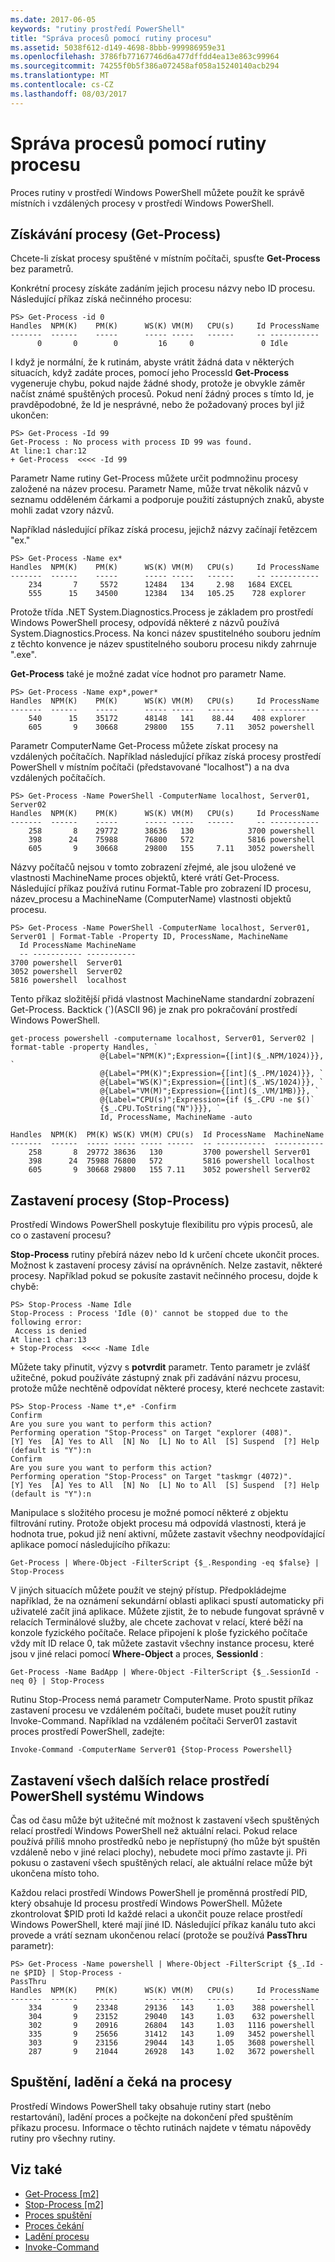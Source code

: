 ```yaml
---
ms.date: 2017-06-05
keywords: "rutiny prostředí PowerShell"
title: "Správa procesů pomocí rutiny procesu"
ms.assetid: 5038f612-d149-4698-8bbb-999986959e31
ms.openlocfilehash: 3786fb77167746d6a477dffdd4ea13e863c99964
ms.sourcegitcommit: 74255f0b5f386a072458af058a15240140acb294
ms.translationtype: MT
ms.contentlocale: cs-CZ
ms.lasthandoff: 08/03/2017
---
```

# <a name="managing-processes-with-process-cmdlets"></a>Správa procesů pomocí rutiny procesu
Proces rutiny v prostředí Windows PowerShell můžete použít ke správě místních i vzdálených procesy v prostředí Windows PowerShell.

## <a name="getting-processes-get-process"></a>Získávání procesy (Get-Process)
Chcete-li získat procesy spuštěné v místním počítači, spusťte **Get-Process** bez parametrů.

Konkrétní procesy získáte zadáním jejich procesu názvy nebo ID procesu. Následující příkaz získá nečinného procesu:

```
PS> Get-Process -id 0
Handles  NPM(K)    PM(K)      WS(K) VM(M)   CPU(s)     Id ProcessName
-------  ------    -----      ----- -----   ------     -- -----------
      0       0        0         16     0               0 Idle
```

I když je normální, že k rutinám, abyste vrátit žádná data v některých situacích, když zadáte proces, pomocí jeho ProcessId **Get-Process** vygeneruje chybu, pokud najde žádné shody, protože je obvykle záměr načíst známé spuštěných procesů. Pokud není žádný proces s tímto Id, je pravděpodobné, že Id je nesprávné, nebo že požadovaný proces byl již ukončen:

```
PS> Get-Process -Id 99
Get-Process : No process with process ID 99 was found.
At line:1 char:12
+ Get-Process  <<<< -Id 99
```

Parametr Name rutiny Get-Process můžete určit podmnožinu procesy založené na název procesu. Parametr Name, může trvat několik názvů v seznamu odděleném čárkami a podporuje použití zástupných znaků, abyste mohli zadat vzory názvů.

Například následující příkaz získá procesu, jejichž názvy začínají řetězcem "ex."

```
PS> Get-Process -Name ex*
Handles  NPM(K)    PM(K)      WS(K) VM(M)   CPU(s)     Id ProcessName
-------  ------    -----      ----- -----   ------     -- -----------
    234       7     5572      12484   134     2.98   1684 EXCEL
    555      15    34500      12384   134   105.25    728 explorer
```

Protože třída .NET System.Diagnostics.Process je základem pro prostředí Windows PowerShell procesy, odpovídá některé z názvů používá System.Diagnostics.Process. Na konci název spustitelného souboru jedním z těchto konvence je název spustitelného souboru procesu nikdy zahrnuje ".exe".

**Get-Process** také je možné zadat více hodnot pro parametr Name.

```
PS> Get-Process -Name exp*,power* 
Handles  NPM(K)    PM(K)      WS(K) VM(M)   CPU(s)     Id ProcessName
-------  ------    -----      ----- -----   ------     -- -----------
    540      15    35172      48148   141    88.44    408 explorer
    605       9    30668      29800   155     7.11   3052 powershell
```

Parametr ComputerName Get-Process můžete získat procesy na vzdálených počítačích. Například následující příkaz získá procesy prostředí PowerShell v místním počítači (představované "localhost") a na dva vzdálených počítačích.

```
PS> Get-Process -Name PowerShell -ComputerName localhost, Server01, Server02
Handles  NPM(K)    PM(K)      WS(K) VM(M)   CPU(s)     Id ProcessName
-------  ------    -----      ----- -----   ------     -- -----------
    258       8    29772      38636   130            3700 powershell
    398      24    75988      76800   572            5816 powershell
    605       9    30668      29800   155     7.11   3052 powershell
```

Názvy počítačů nejsou v tomto zobrazení zřejmé, ale jsou uložené ve vlastnosti MachineName proces objektů, které vrátí Get-Process. Následující příkaz používá rutinu Format-Table pro zobrazení ID procesu, název_procesu a MachineName (ComputerName) vlastnosti objektů procesu.

```
PS> Get-Process -Name PowerShell -ComputerName localhost, Server01, Server01 | Format-Table -Property ID, ProcessName, MachineName
  Id ProcessName MachineName
  -- ----------- -----------
3700 powershell  Server01
3052 powershell  Server02
5816 powershell  localhost
```

Tento příkaz složitější přidá vlastnost MachineName standardní zobrazení Get-Process. Backtick (\`)(ASCII 96) je znak pro pokračování prostředí Windows PowerShell.

```
get-process powershell -computername localhost, Server01, Server02 | format-table -property Handles, `
                    @{Label="NPM(K)";Expression={[int]($_.NPM/1024)}}, `
                    @{Label="PM(K)";Expression={[int]($_.PM/1024)}}, `
                    @{Label="WS(K)";Expression={[int]($_.WS/1024)}}, `
                    @{Label="VM(M)";Expression={[int]($_.VM/1MB)}}, `
                    @{Label="CPU(s)";Expression={if ($_.CPU -ne $()` 
                    {$_.CPU.ToString("N")}}}, `                                                                         
                    Id, ProcessName, MachineName -auto

Handles  NPM(K)  PM(K) WS(K) VM(M) CPU(s)  Id ProcessName  MachineName
-------  ------  ----- ----- ----- ------  -- -----------  -----------
    258       8  29772 38636   130         3700 powershell Server01
    398      24  75988 76800   572         5816 powershell localhost
    605       9  30668 29800   155 7.11    3052 powershell Server02
```

## <a name="stopping-processes-stop-process"></a>Zastavení procesy (Stop-Process)
Prostředí Windows PowerShell poskytuje flexibilitu pro výpis procesů, ale co o zastavení procesu?

**Stop-Process** rutiny přebírá název nebo Id k určení chcete ukončit proces. Možnost k zastavení procesy závisí na oprávněních. Nelze zastavit, některé procesy. Například pokud se pokusíte zastavit nečinného procesu, dojde k chybě:

```
PS> Stop-Process -Name Idle
Stop-Process : Process 'Idle (0)' cannot be stopped due to the following error:
 Access is denied
At line:1 char:13
+ Stop-Process  <<<< -Name Idle
```

Můžete taky přinutit, výzvy s **potvrdit** parametr. Tento parametr je zvlášť užitečné, pokud používáte zástupný znak při zadávání názvu procesu, protože může nechtěně odpovídat některé procesy, které nechcete zastavit:

```
PS> Stop-Process -Name t*,e* -Confirm
Confirm
Are you sure you want to perform this action?
Performing operation "Stop-Process" on Target "explorer (408)".
[Y] Yes  [A] Yes to All  [N] No  [L] No to All  [S] Suspend  [?] Help
(default is "Y"):n
Confirm
Are you sure you want to perform this action?
Performing operation "Stop-Process" on Target "taskmgr (4072)".
[Y] Yes  [A] Yes to All  [N] No  [L] No to All  [S] Suspend  [?] Help
(default is "Y"):n
```

Manipulace s složitého procesu je možné pomocí některé z objektu filtrování rutiny. Protože objekt procesu má odpovídá vlastnosti, která je hodnota true, pokud již není aktivní, můžete zastavit všechny neodpovídající aplikace pomocí následujícího příkazu:

```
Get-Process | Where-Object -FilterScript {$_.Responding -eq $false} | Stop-Process
```

V jiných situacích můžete použít ve stejný přístup. Předpokládejme například, že na oznámení sekundární oblasti aplikaci spustí automaticky při uživatelé začít jiná aplikace. Můžete zjistit, že to nebude fungovat správně v relacích Terminálové služby, ale chcete zachovat v relací, které běží na konzole fyzického počítače. Relace připojení k ploše fyzického počítače vždy mít ID relace 0, tak můžete zastavit všechny instance procesu, které jsou v jiné relaci pomocí **Where-Object** a proces, **SessionId** :

```
Get-Process -Name BadApp | Where-Object -FilterScript {$_.SessionId -neq 0} | Stop-Process
```

Rutinu Stop-Process nemá parametr ComputerName. Proto spustit příkaz zastavení procesu ve vzdáleném počítači, budete muset použít rutiny Invoke-Command. Například na vzdáleném počítači Server01 zastavit proces prostředí PowerShell, zadejte:

```
Invoke-Command -ComputerName Server01 {Stop-Process Powershell}
```

## <a name="stopping-all-other-windows-powershell-sessions"></a>Zastavení všech dalších relace prostředí PowerShell systému Windows
Čas od času může být užitečné mít možnost k zastavení všech spuštěných relací prostředí Windows PowerShell než aktuální relaci. Pokud relace používá příliš mnoho prostředků nebo je nepřístupný (ho může být spuštěn vzdáleně nebo v jiné relaci plochy), nebudete moci přímo zastavte ji. Při pokusu o zastavení všech spuštěných relací, ale aktuální relace může být ukončena místo toho.

Každou relaci prostředí Windows PowerShell je proměnná prostředí PID, který obsahuje Id procesu prostředí Windows PowerShell. Můžete zkontrolovat $PID proti Id každé relaci a ukončit pouze relace prostředí Windows PowerShell, které mají jiné ID. Následující příkaz kanálu tuto akci provede a vrátí seznam ukončenou relací (protože se používá **PassThru** parametr):

```
PS> Get-Process -Name powershell | Where-Object -FilterScript {$_.Id -ne $PID} | Stop-Process -
PassThru
Handles  NPM(K)    PM(K)      WS(K) VM(M)   CPU(s)     Id ProcessName
-------  ------    -----      ----- -----   ------     -- -----------
    334       9    23348      29136   143     1.03    388 powershell
    304       9    23152      29040   143     1.03    632 powershell
    302       9    20916      26804   143     1.03   1116 powershell
    335       9    25656      31412   143     1.09   3452 powershell
    303       9    23156      29044   143     1.05   3608 powershell
    287       9    21044      26928   143     1.02   3672 powershell
```

## <a name="starting-debugging-and-waiting-for-processes"></a>Spuštění, ladění a čeká na procesy
Prostředí Windows PowerShell taky obsahuje rutiny start (nebo restartování), ladění proces a počkejte na dokončení před spuštěním příkazu procesu. Informace o těchto rutinách najdete v tématu nápovědy rutiny pro všechny rutiny.

## <a name="see-also"></a>Viz také
- [Get-Process [m2]](https://technet.microsoft.com/en-us/library/27a05dbd-4b69-48a3-8d55-b295f6225f15)
- [Stop-Process [m2]](https://technet.microsoft.com/en-us/library/12454238-9881-457a-bde4-fb6cd124deec)
- [Proces spuštění](https://technet.microsoft.com/en-us/library/41a7e43c-9bb3-4dc2-8b0c-f6c32962e72c)
- [Proces čekání](https://technet.microsoft.com/en-us/library/9222af7a-789d-4a09-aa90-09d7c256c799)
- [Ladění procesu](https://technet.microsoft.com/en-us/library/eea1dace-3913-4dbd-b659-5a94a610eee1)
- [Invoke-Command](https://technet.microsoft.com/en-us/library/22fd98ba-1874-492e-95a5-c069467b8462)


